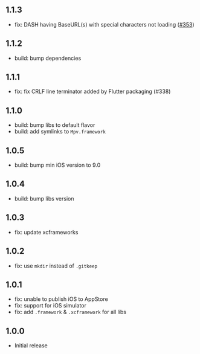 ## 1.1.3

- fix: DASH having BaseURL(s) with special characters not loading ([#353](https://github.com/media-kit/media-kit/issues/353))

## 1.1.2

- build: bump dependencies

## 1.1.1

- fix: fix CRLF line terminator added by Flutter packaging (#338)

## 1.1.0

- build: bump libs to default flavor
- build: add symlinks to `Mpv.framework`

## 1.0.5

- build: bump min iOS version to 9.0

## 1.0.4

- build: bump libs version

## 1.0.3

- fix: update xcframeworks

## 1.0.2

- fix: use `mkdir` instead of `.gitkeep`

## 1.0.1

- fix: unable to publish iOS to AppStore
- fix: support for iOS simulator
- fix: add `.framework` & `.xcframework` for all libs

## 1.0.0

- Initial release
